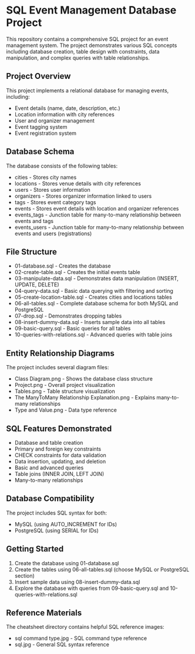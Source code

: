 # SQL Event Management Database Project
This repository contains a comprehensive SQL project for an event management system. The project demonstrates various SQL concepts including database creation, table design with constraints, data manipulation, and complex queries with table relationships.

## Project Overview
This project implements a relational database for managing events, including:

- Event details (name, date, description, etc.)
- Location information with city references
- User and organizer management
- Event tagging system
- Event registration system
## Database Schema
The database consists of the following tables:

- cities - Stores city names
- locations - Stores venue details with city references
- users - Stores user information
- organizers - Stores organizer information linked to users
- tags - Stores event category tags
- events - Stores event details with location and organizer references
- events_tags - Junction table for many-to-many relationship between events and tags
- events_users - Junction table for many-to-many relationship between events and users (registrations)
## File Structure
- 01-database.sql - Creates the database
- 02-create-table.sql - Creates the initial events table
- 03-manipulate-data.sql - Demonstrates data manipulation (INSERT, UPDATE, DELETE)
- 04-query-data.sql - Basic data querying with filtering and sorting
- 05-create-location-table.sql - Creates cities and locations tables
- 06-all-tables.sql - Complete database schema for both MySQL and PostgreSQL
- 07-drop.sql - Demonstrates dropping tables
- 08-insert-dummy-data.sql - Inserts sample data into all tables
- 09-basic-query.sql - Basic queries for all tables
- 10-queries-with-relations.sql - Advanced queries with table joins
## Entity Relationship Diagrams
The project includes several diagram files:

- Class Diagram.png - Shows the database class structure
- Project.png - Overall project visualization
- Tables.png - Table structure visualization
- The ManyToMany Relationship Explanation.png - Explains many-to-many relationships
- Type and Value.png - Data type reference
## SQL Features Demonstrated
- Database and table creation
- Primary and foreign key constraints
- CHECK constraints for data validation
- Data insertion, updating, and deletion
- Basic and advanced queries
- Table joins (INNER JOIN, LEFT JOIN)
- Many-to-many relationships
## Database Compatibility
The project includes SQL syntax for both:

- MySQL (using AUTO_INCREMENT for IDs)
- PostgreSQL (using SERIAL for IDs)
## Getting Started
1. Create the database using 01-database.sql
2. Create the tables using 06-all-tables.sql (choose MySQL or PostgreSQL section)
3. Insert sample data using 08-insert-dummy-data.sql
4. Explore the database with queries from 09-basic-query.sql and 10-queries-with-relations.sql
## Reference Materials
The cheatsheet directory contains helpful SQL reference images:

- sql command type.jpg - SQL command type reference
- sql.jpg - General SQL syntax reference
